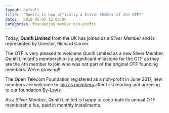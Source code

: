 ```yaml
---
layout: default
title:  "Qunifi is now offically a Silver Member of the OTF!"
date:   2018-05-02 12:00:00
categories: foundation member non-profit
---
```


Today, **Qunifi Limited** from the UK has joined as a _Silver Member_ and is represented by Director, Richard Carver.
 
The OTF is very pleased to welcome Qunifi Limited  as a new Silver Member. Qunifi Limited's membership is a significant milestone for the OTF as they are the 4th member to join who was not part of the original OTF founding members. We're growing!!

The Open Telecom Foundation registered as a non-profit in June 2017, new members are welcome to [join as members](/new_member_join.html) after first reading and agreeing to our foundation [By-Laws](/bylaws.html).

As a _Silver Member_, Qunifi Limited is happy to contribute its annual OTF membership fee, paid in monthly installments. 
